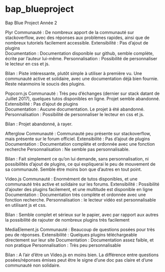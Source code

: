# bap_blueproject
Bap Blue Project Année 2 

Plyr
Communauté : De nombreux apport de la communauté sur stackoverflow, avec des   réponses aux problèmes rapides, ainsi que de nombreux tutoriels facilement accessible.
Extensibilité : Pas d’ajout de plugins   
Documentation : Documentation disponible sur github, semble complète, écrite par l’auteur lui-même. 
Personnalisation : Possibilité de personnaliser le lecteur en css et js.

Bilan : Piste intéressante, plutôt simple à utiliser à première vu. Une communauté active et solidaire, avec une documentation déjà bien fournie. Reste néanmoins le soucis des plugins.

Popcorn.js
Communauté : Très peu d’échanges (dernier sur stack datant de Juillet 2017), quelques tutos disponibles en ligne. Projet semble abandonné.
Extensibilité : Pas d’ajout de plugins   
Documentation : Aucune documentation. Le projet à été abandonné.
Personnalisation : Possibilité de personnaliser le lecteur en css et js.

Bilan : Projet abandonné, à rayer.

Afterglow
Communauté : Communauté peu présente sur stackoverflow, mais présente sur le forum officiel.
Extensibilité : Pas d’ajout de plugins   
Documentation : Documentation complète et ordonnée avec une fonction recherche
Personnalisation : Ne semble pas personnalisable. 

Bilan : Fait simplement ce qu’on lui demande, sans personnalisation, ni possibilités d’ajout de plugins, ce qui expliquerai le peu de mouvement de sa communauté. Semble être moins bon que d’autres en tout point.

Video.js
Communauté : Enormément de tutos disponibles, et une communauté très active et solidaire sur les forums.
Extensibilité : Possibilité d’ajouter des plugins facilement, et une multitude est disponible en ligne
Documentation : Documentation très complète et ordonnée avec une fonction recherche.
Personnalisation : le lecteur vidéo est personnalisable en utilisant js et css.

Bilan : Semble complet et sérieux sur le papier, avec par rapport aux autres la possibilité de rajouter de nombreux plugins très facilement

MediaElement.js
Communauté : Beaucoup de questions posées pour très peu de réponses. 
Extensibilité : Quelques plugins téléchargeable directement sur leur site
Documentation : Documentation assez faible, et non pratique
Personnalisation : Très peu personnalisable

Bilan : A l’air d’être un Video.js en moins bien. La différence entre questions posées/réponses émises peut être le signe d’une doc pas claire et d’une communauté non solidaire.
